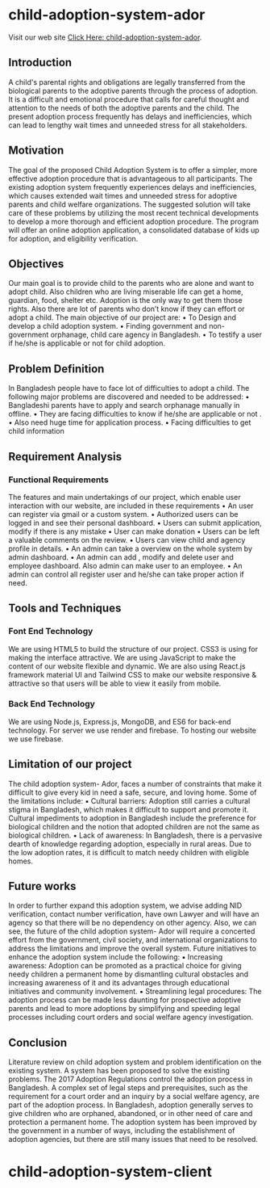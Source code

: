# child-adoption-system-ador

Visit our web site [Click Here: child-adoption-system-ador](https://child-adoption-system.web.app/).

## Introduction

A child's parental rights and obligations are legally transferred from the biological parents to the adoptive parents through the process of adoption. It is a difficult and emotional procedure that calls for careful thought and attention to the needs of both the adoptive parents and the child. The present adoption process frequently has delays and inefficiencies, which can lead to lengthy wait times and unneeded stress for all stakeholders.

## Motivation

The goal of the proposed Child Adoption System is to offer a simpler, more effective adoption procedure that is advantageous to all participants. The existing adoption system frequently experiences delays and inefficiencies, which causes extended wait times and unneeded stress for adoptive parents and child welfare organizations.
The suggested solution will take care of these problems by utilizing the most recent technical developments to develop a more thorough and efficient adoption procedure. The program will offer an online adoption application, a consolidated database of kids up for adoption, and eligibility verification.

## Objectives

Our main goal is to provide child to the parents who are alone and want to adopt child. Also children who are living miserable life can get a home, guardian, food, shelter etc. Adoption is the only way to get them those rights. Also there are lot of parents who don’t know if they can effort or adopt a child. The main objective of our project are:
• To Design and develop a child adoption system.
• Finding government and non-government orphanage, child care agency in Bangladesh.
• To testify a user if he/she is applicable or not for child adoption.

## Problem Definition

In Bangladesh people have to face lot of difficulties to adopt a child. The following major problems are discovered and needed to be addressed:
• Bangladeshi parents have to apply and search orphanage manually in offline.
• They are facing difficulties to know if he/she are applicable or not .
• Also need huge time for application process.
• Facing difficulties to get child information

## Requirement Analysis

### Functional Requirements

The features and main undertakings of our project, which enable user interaction with our website, are included in these requirements
• An user can register via gmail or a custom system.
• Authorized users can be logged in and see their personal dashboard.
• Users can submit application, modify if there is any mistake
• User can make donation
• Users can be left a valuable comments on the review.
• Users can view child and agency profile in details.
• An admin can take a overview on the whole system by admin dashboard.
• An admin can add , modify and delete user and employee dashboard. Also admin can make user to an employee.
• An admin can control all register user and he/she can take proper action if need.

## Tools and Techniques

### Font End Technology
We are using HTML5 to build the structure of our project. CSS3 is using for making the interface attractive. We are using JavaScript to make the content of our website flexible and dynamic. We are also using React.js framework material UI and Tailwind CSS to make our website responsive & attractive so that users will be able to view it easily from mobile.

### Back End Technology
We are using Node.js, Express.js, MongoDB, and ES6 for back-end technology. For server we use render and firebase. To hosting our website we use firebase.

## Limitation of our project

The child adoption system- Ador, faces a number of constraints that make it difficult to give every kid in need a safe, secure, and loving home. Some of the limitations include:
▪ Cultural barriers: Adoption still carries a cultural stigma in Bangladesh, which makes it difficult to support and promote it. Cultural impediments to adoption in Bangladesh include the preference for biological children and the notion that adopted children are not the same as biological children.
▪ Lack of awareness: In Bangladesh, there is a pervasive dearth of knowledge regarding adoption, especially in rural areas. Due to the low adoption rates, it is difficult to match needy children with eligible homes.

## Future works
In order to further expand this adoption system, we advise adding NID verification, contact number verification, have own Lawyer and will have an agency so that there will be no dependency on other agency. Also, we can see, the future of the child adoption system- Ador will require a concerted effort from the government, civil society, and international organizations to address the limitations and improve the overall system. Future initiatives to enhance the adoption system include the following:
▪ Increasing awareness: Adoption can be promoted as a practical choice for giving needy children a permanent home by dismantling cultural obstacles and increasing awareness of it and its advantages through educational initiatives and community involvement.
▪ Streamlining legal procedures: The adoption process can be made less daunting for prospective adoptive parents and lead to more adoptions by simplifying and speeding legal processes including court orders and social welfare agency investigation.


## Conclusion
Literature review on child adoption system and problem identification on the existing system. A system has been proposed to solve the existing problems. The 2017 Adoption Regulations control the adoption process in Bangladesh. A complex set of legal steps and prerequisites, such as the requirement for a court order and an inquiry by a social welfare agency, are part of the adoption process. In Bangladesh, adoption generally serves to give children who are orphaned, abandoned, or in other need of care and protection a permanent home. The adoption system has been improved by the government in a number of ways, including the establishment of adoption agencies, but there are still many issues that need to be resolved.
# child-adoption-system-client
